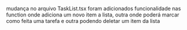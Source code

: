 mudança no arquivo TaskList.tsx
foram adicionados funcionalidade nas function onde adiciona um novo item a lista, 
outra onde poderá marcar como feita uma tarefa e outra podendo deletar um item da lista
